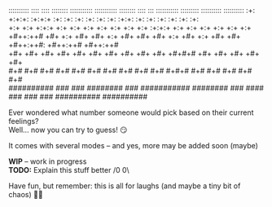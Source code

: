 :::::::::: ::::    ::::   :::::::: ::::::::::: ::::::::::: ::::::::  ::::    :::     ::::::::::: :::::::::  :::::::::: :::::::::: 
:+:        +:+:+: :+:+:+ :+:    :+:    :+:         :+:    :+:    :+: :+:+:   :+:         :+:     :+:    :+: :+:        :+:        
+:+        +:+ +:+:+ +:+ +:+    +:+    +:+         +:+    +:+    +:+ :+:+:+  +:+         +:+     +:+    +:+ +:+        +:+        
+#++:++#   +#+  +:+  +#+ +#+    +:+    +#+         +#+    +#+    +:+ +#+ +:+ +#+         +#+     +#++:++#:  +#++:++#   +#++:++#   
+#+        +#+       +#+ +#+    +#+    +#+         +#+    +#+    +#+ +#+  +#+#+#         +#+     +#+    +#+ +#+        +#+        
#+#        #+#       #+# #+#    #+#    #+#         #+#    #+#    #+# #+#   #+#+#         #+#     #+#    #+# #+#        #+#        
########## ###       ###  ########     ###     ########### ########  ###    ####         ###     ###    ### ########## ########## 


Ever wondered what number someone would pick based on their current feelings?  
Well… now you can try to guess! 😏  

It comes with several modes – and yes, more may be added soon (maybe)  

**WIP** – work in progress  
**TODO:** Explain this stuff better /0 0\

Have fun, but remember: this is all for laughs (and maybe a tiny bit of chaos) 🎲✨